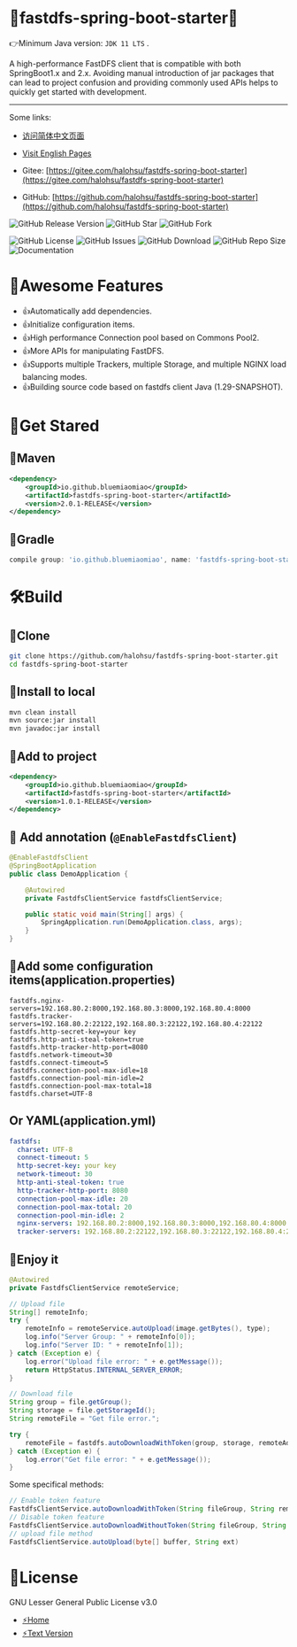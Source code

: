 # 💯fastdfs-spring-boot-starter💯

👉Minimum Java version: ``JDK 11 LTS`` .

A high-performance FastDFS client that is compatible with both SpringBoot1.x and 2.x. Avoiding manual introduction of jar packages that can lead to project confusion and providing commonly used APIs helps to quickly get started with development.

-----

Some links:

- [访问简体中文页面](README_zh_CN.md)
- [Visit English Pages](README.md)

- Gitee: [https://gitee.com/halohsu/fastdfs-spring-boot-starter](https://gitee.com/halohsu/fastdfs-spring-boot-starter)
- GitHub: [https://github.com/halohsu/fastdfs-spring-boot-starter](https://github.com/halohsu/fastdfs-spring-boot-starter)

![GitHub Release Version](https://img.shields.io/github/v/release/halohsu/fastdfs-spring-boot-starter?display_name=tag)
![GitHub Star](https://img.shields.io/github/stars/halohsu/fastdfs-spring-boot-starter?label=star)
![GitHub Fork](https://img.shields.io/github/forks/halohsu/fastdfs-spring-boot-starter?label=fork)

![GitHub License](https://img.shields.io/github/license/halohsu/fastdfs-spring-boot-starter)
![GitHub Issues](https://img.shields.io/github/issues/halohsu/fastdfs-spring-boot-starter)
![GitHub Download](https://img.shields.io/github/downloads/halohsu/fastdfs-spring-boot-starter/total)
![GitHub Repo Size](https://img.shields.io/github/repo-size/halohsu/fastdfs-spring-boot-starter)
![Documentation](https://img.shields.io/badge/documentation-yes-brightgreen)

# 🥳Awesome Features

- 👍Automatically add dependencies.
- 👍Initialize configuration items.
- 👍High performance Connection pool based on Commons Pool2.
- 👍More APIs for manipulating FastDFS.
- 👍Supports multiple Trackers, multiple Storage, and multiple NGINX load balancing modes.
- 👍Building source code based on fastdfs client Java (1.29-SNAPSHOT).

# 👊Get Stared

## 🍧Maven

```xml
<dependency>
    <groupId>io.github.bluemiaomiao</groupId>
    <artifactId>fastdfs-spring-boot-starter</artifactId>
    <version>2.0.1-RELEASE</version>
</dependency>
```

## 🍧Gradle

```groovy
compile group: 'io.github.bluemiaomiao', name: 'fastdfs-spring-boot-starter', version: '2.0.0-RELEASE'
```

# 🛠️Build

## 🍭Clone

```bash
git clone https://github.com/halohsu/fastdfs-spring-boot-starter.git
cd fastdfs-spring-boot-starter
```

## 🍭Install to local

```bash
mvn clean install
mvn source:jar install
mvn javadoc:jar install
```

## 🍭Add to project

```xml
<dependency>
    <groupId>io.github.bluemiaomiao</groupId>
    <artifactId>fastdfs-spring-boot-starter</artifactId>
    <version>1.0.1-RELEASE</version>
</dependency>
```

## 🍭 Add annotation (``@EnableFastdfsClient``)

```java
@EnableFastdfsClient
@SpringBootApplication
public class DemoApplication {

    @Autowired
    private FastdfsClientService fastdfsClientService;

    public static void main(String[] args) {
        SpringApplication.run(DemoApplication.class, args);
    }
}
```
## 🍭Add some configuration items(application.properties)

```properties
fastdfs.nginx-servers=192.168.80.2:8000,192.168.80.3:8000,192.168.80.4:8000
fastdfs.tracker-servers=192.168.80.2:22122,192.168.80.3:22122,192.168.80.4:22122
fastdfs.http-secret-key=your key
fastdfs.http-anti-steal-token=true
fastdfs.http-tracker-http-port=8080
fastdfs.network-timeout=30
fastdfs.connect-timeout=5
fastdfs.connection-pool-max-idle=18
fastdfs.connection-pool-min-idle=2
fastdfs.connection-pool-max-total=18
fastdfs.charset=UTF-8
```

## Or YAML(application.yml)

```yaml
fastdfs:
  charset: UTF-8
  connect-timeout: 5
  http-secret-key: your key
  network-timeout: 30
  http-anti-steal-token: true
  http-tracker-http-port: 8080
  connection-pool-max-idle: 20
  connection-pool-max-total: 20
  connection-pool-min-idle: 2
  nginx-servers: 192.168.80.2:8000,192.168.80.3:8000,192.168.80.4:8000
  tracker-servers: 192.168.80.2:22122,192.168.80.3:22122,192.168.80.4:22122
```

## 🍭Enjoy it

```java
@Autowired
private FastdfsClientService remoteService;

// Upload file
String[] remoteInfo;
try {
    remoteInfo = remoteService.autoUpload(image.getBytes(), type);
    log.info("Server Group: " + remoteInfo[0]);
    log.info("Server ID: " + remoteInfo[1]);
} catch (Exception e) {
    log.error("Upload file error: " + e.getMessage());
    return HttpStatus.INTERNAL_SERVER_ERROR;
}

// Download file
String group = file.getGroup();
String storage = file.getStorageId();
String remoteFile = "Get file error.";

try {
    remoteFile = fastdfs.autoDownloadWithToken(group, storage, remoteAddress);
} catch (Exception e) {
    log.error("Get file error: " + e.getMessage());
}
```

Some specifical methods:

```java
// Enable token feature
FastdfsClientService.autoDownloadWithToken(String fileGroup, String remoteFileName, String clientIpAddress)
// Disable token feature
FastdfsClientService.autoDownloadWithoutToken(String fileGroup, String remoteFileName, String clientIpAddress)
// upload file method
FastdfsClientService.autoUpload(byte[] buffer, String ext)
```

# 🌈License

GNU Lesser General Public License v3.0

- [⚡Home](https://www.gnu.org/licenses/lgpl-3.0.html)
- [⚡Text Version](https://www.gnu.org/licenses/lgpl-3.0.txt)

